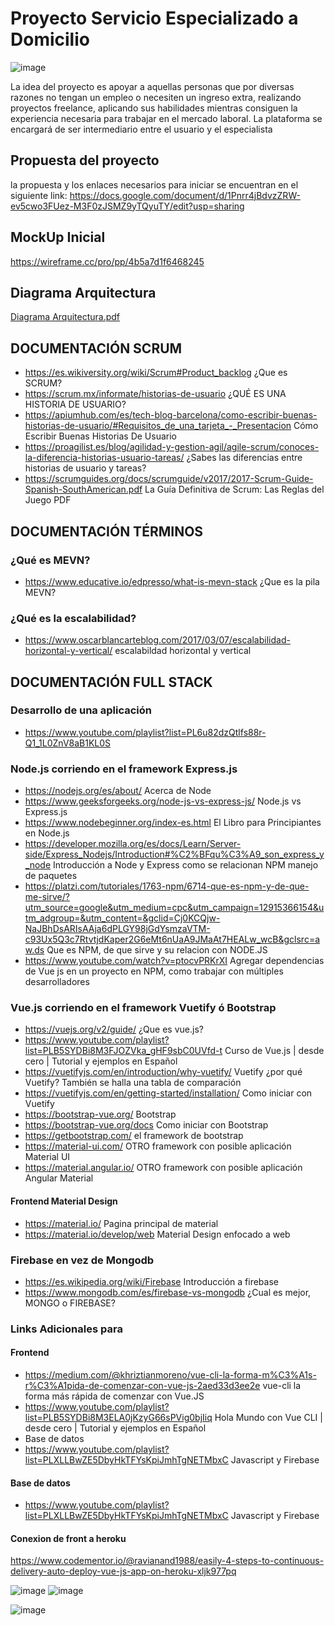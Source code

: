 # Proyecto Servicio Especializado a Domicilio
![image](https://user-images.githubusercontent.com/87075376/132779165-c42681fc-2964-4aa0-aff4-10f136312c07.png)

La idea del proyecto es apoyar a aquellas personas que por diversas razones no tengan un empleo o necesiten un ingreso extra, realizando proyectos freelance, aplicando sus habilidades mientras consiguen la experiencia necesaria para trabajar en el mercado laboral. La plataforma se encargará de ser intermediario entre el usuario y el especialista 
## Propuesta del proyecto
la propuesta y los enlaces necesarios para iniciar se encuentran en el siguiente link: 
https://docs.google.com/document/d/1Pnrr4jBdvzZRW-ev5cwo3FUez-M3F0zJSMZ9yTQyuTY/edit?usp=sharing

## MockUp Inicial
https://wireframe.cc/pro/pp/4b5a7d1f6468245

## Diagrama Arquitectura
[Diagrama Arquitectura.pdf](https://github.com/CCamiloACastro/ServicioDomicilioBasic/files/7140739/Diagrama.Arquitectura.pdf)


## DOCUMENTACIÓN SCRUM
- https://es.wikiversity.org/wiki/Scrum#Product_backlog ¿Que es SCRUM?
- https://scrum.mx/informate/historias-de-usuario ¿QUÉ ES UNA HISTORIA DE USUARIO?
- https://apiumhub.com/es/tech-blog-barcelona/como-escribir-buenas-historias-de-usuario/#Requisitos_de_una_tarjeta_-_Presentacion Cómo Escribir Buenas Historias De Usuario
- https://proagilist.es/blog/agilidad-y-gestion-agil/agile-scrum/conoces-la-diferencia-historias-usuario-tareas/ ¿Sabes las diferencias entre historias de usuario y tareas?
- https://scrumguides.org/docs/scrumguide/v2017/2017-Scrum-Guide-Spanish-SouthAmerican.pdf La Guía Definitiva de Scrum: Las Reglas del Juego PDF

## DOCUMENTACIÓN TÉRMINOS
### ¿Qué es MEVN?
- https://www.educative.io/edpresso/what-is-mevn-stack ¿Que es la pila MEVN?
### ¿Qué es la escalabilidad?
- https://www.oscarblancarteblog.com/2017/03/07/escalabilidad-horizontal-y-vertical/ escalabildad horizontal y vertical
## DOCUMENTACIÓN FULL STACK
### Desarrollo de una aplicación
- https://www.youtube.com/playlist?list=PL6u82dzQtlfs88r-Q1_1L0ZnV8aB1KL0S
### Node.js corriendo en el framework Express.js
- https://nodejs.org/es/about/    Acerca de Node
- https://www.geeksforgeeks.org/node-js-vs-express-js/  Node.js vs Express.js
- https://www.nodebeginner.org/index-es.html El Libro para Principiantes en Node.js
- https://developer.mozilla.org/es/docs/Learn/Server-side/Express_Nodejs/Introduction#%C2%BFqu%C3%A9_son_express_y_node Introducción a Node y Express como se relacionan
NPM manejo de paquetes
- https://platzi.com/tutoriales/1763-npm/6714-que-es-npm-y-de-que-me-sirve/?utm_source=google&utm_medium=cpc&utm_campaign=12915366154&utm_adgroup=&utm_content=&gclid=Cj0KCQjw-NaJBhDsARIsAAja6dPLGY98jGdYsmzaVTM-c93Ux5Q3c7RtvtjdKaper2G6eMt6nUaA9JMaAt7HEALw_wcB&gclsrc=aw.ds Que es NPM, de que sirve y su relacion con NODE.JS 
- https://www.youtube.com/watch?v=ptocvPRKrXI Agregar dependencias de Vue js en un proyecto en NPM, como trabajar con múltiples desarrolladores

### Vue.js corriendo en el framework  Vuetify ó  Bootstrap
- https://vuejs.org/v2/guide/ ¿Que es vue.js?
- https://www.youtube.com/playlist?list=PLB5SYDBi8M3FJOZVka_gHF9sbC0UVfd-t Curso de Vue.js | desde cero | Tutorial y ejemplos en Español
- https://vuetifyjs.com/en/introduction/why-vuetify/ Vuetify ¿por qué Vuetify? También se halla una tabla de comparación
- https://vuetifyjs.com/en/getting-started/installation/ Como iniciar con Vuetify
- https://bootstrap-vue.org/ Bootstrap
- https://bootstrap-vue.org/docs Como iniciar con Bootstrap
- https://getbootstrap.com/ el framework de bootstrap
- https://material-ui.com/ OTRO framework con posible aplicación Material UI
- https://material.angular.io/ OTRO framework con posible aplicación Angular Material

#### Frontend Material Design
  - https://material.io/ Pagina principal de material
  - https://material.io/develop/web Material Design enfocado a web

### Firebase en vez de Mongodb
- https://es.wikipedia.org/wiki/Firebase Introducción a firebase
- https://www.mongodb.com/es/firebase-vs-mongodb ¿Cual es mejor, MONGO o FIREBASE?

### Links Adicionales para 

#### Frontend
  - https://medium.com/@khriztianmoreno/vue-cli-la-forma-m%C3%A1s-r%C3%A1pida-de-comenzar-con-vue-js-2aed33d3ee2e vue-cli la forma más rápida de comenzar con Vue.JS
  - https://www.youtube.com/playlist?list=PLB5SYDBi8M3ELA0jKzyG66sPVig0bjIiq Hola Mundo con Vue CLI | desde cero | Tutorial y ejemplos en Español
  - Base de datos
  - https://www.youtube.com/playlist?list=PLXLLBwZE5DbyHkTFYsKpiJmhTgNETMbxC Javascript y Firebase

#### Base de datos
- https://www.youtube.com/playlist?list=PLXLLBwZE5DbyHkTFYsKpiJmhTgNETMbxC Javascript y Firebase

#### Conexion de front a heroku
https://www.codementor.io/@ravianand1988/easily-4-steps-to-continuous-delivery-auto-deploy-vue-js-app-on-heroku-xljk977pq



![image](https://user-images.githubusercontent.com/87075376/132779138-337e2fbc-e868-4ef9-8d6d-a912f05c45d3.png) ![image](https://user-images.githubusercontent.com/87075376/132779242-79fabb37-1d90-4bab-b3f7-6e1a4c408bc4.png)



![image](https://user-images.githubusercontent.com/87075376/132317791-26648d1c-e671-437f-a608-68d37ad5968c.png)


